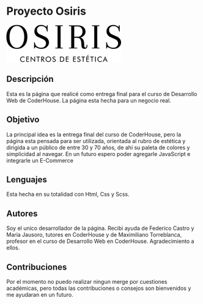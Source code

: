 # Proyecto Osiris

<img src="/contenidoMarca/osirisWEB/logo-osiris.png" alt="Logo de Osiris"/>

## Descripción

Esta es la página que realicé como entrega final para el curso de Desarrollo Web de CoderHouse.
La página esta hecha para un negocio real.

## Objetivo

La principal idea es la entrega final del curso de CoderHouse, pero la página esta pensada para ser utilizada, orientada al rubro de estética y dirigida a un público de entre 30 y 70 años, de ahi su paleta de colores y simplicidad al navegar.
En un futuro espero poder agregarle JavaScript e integrarle un E-Commerce

## Lenguajes

Esta hecha en su totalidad con Html, Css y Scss.

## Autores

Soy el unico desarrollador de la página.
Recibi ayuda de Federico Castro y Maria Jausoro, tutores en CoderHouse y de Maximiliano Torreblanca, profesor en el curso de Desarrollo Web en CoderHouse. Agradecimiento a ellos.

## Contribuciones

Por el momento no puedo realizar ningun merge por cuestiones académicas, pero todas las contribuciones o consejos son bienvenidos y me ayudaran en un futuro.
